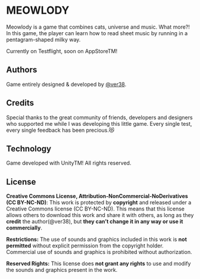 
# MEOWLODY

Meowlody is a game that combines cats, universe and music. What more?! 
In this game, the player can learn how to read sheet music by running in a pentagram-shaped milky way.

Currently on Testflight, soon on AppStoreTM!




## Authors
 
Game entirely designed & developed by [@ver38](https://www.github.com/ver38).


## Credits

Special thanks to the great community of friends, developers and designers who supported me while I was developing this little game.
Every single test, every single feedback has been precious.😻 


## Technology
Game developed with UnityTM!
All rights reserved.

## License
**Creative Commons License, Attribution-NonCommercial-NoDerivatives (CC BY-NC-ND)**:
This work is protected by **copyright** and released under a Creative Commons license (CC BY-NC-ND).
This means that this license allows others to download this work and share it with others, as long as they **credit** the author(@ver38), but **they can’t change it in any way or use it commercially**.

**Restrictions:**
The use of sounds and graphics included in this work is **not permitted** without explicit permission from the copyright holder.
Commercial use of sounds and graphics is prohibited without authorization.

**Reserved Rights:**
This license does **not grant any rights** to use and modify the sounds and graphics present in the work.
